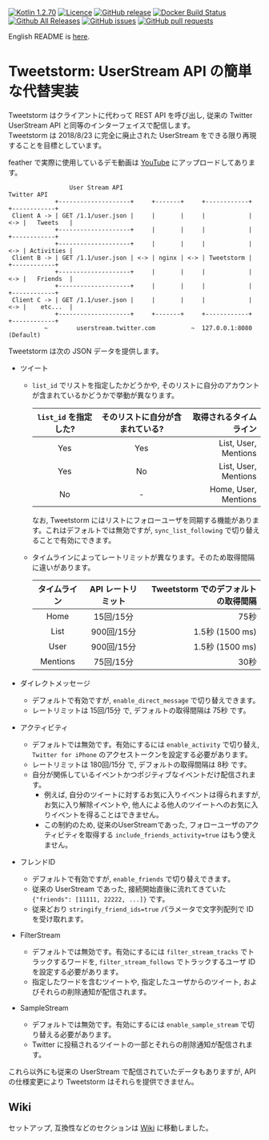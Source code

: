 [![Kotlin 1.2.70](https://img.shields.io/badge/Kotlin-1.3.0-blue.svg)](http://kotlinlang.org)
[![Licence](https://img.shields.io/github/license/SlashNephy/Tweetstorm.svg)](https://github.com/SlashNephy/Tweetstorm/blob/master/LICENSE)
[![GitHub release](https://img.shields.io/github/release/SlashNephy/Tweetstorm.svg)](https://github.com/SlashNephy/Tweetstorm/releases)
[![Docker Build Status](https://shields.beevelop.com/docker/pulls/slashnephy/tweetstorm.svg)](https://hub.docker.com/r/slashnephy/tweetstorm)
[![Github All Releases](https://img.shields.io/github/downloads/SlashNephy/TweetStorm/total.svg)](https://github.com/SlashNephy/Tweetstorm/releases)
[![GitHub issues](https://img.shields.io/github/issues/SlashNephy/Tweetstorm.svg)](https://github.com/SlashNephy/Tweetstorm/issues)
[![GitHub pull requests](https://img.shields.io/github/issues-pr/SlashNephy/Tweetstorm.svg)](https://github.com/SlashNephy/Tweetstorm/pulls)

English README is [here](https://github.com/SlashNephy/Tweetstorm/blob/master/README_EN.md).  

# Tweetstorm: UserStream API の簡単な代替実装  
Tweetstorm はクライアントに代わって REST API を呼び出し, 従来の Twitter UserStream API と同等のインターフェイスで配信します。  
Tweetstorm は 2018/8/23 に完全に廃止された UserStream をできる限り再現することを目標としています。

feather で実際に使用しているデモ動画は [YouTube](https://www.youtube.com/watch?v=N_Gf2JK3EeM) にアップロードしてあります。

```
                 User Stream API                                          Twitter API
             +--------------------+     +-------+     +------------+     +------------+
 Client A -> | GET /1.1/user.json |     |       |     |            | <-> |   Tweets   |
             +--------------------+     |       |     |            |     +------------+
             +--------------------+     |       |     |            | <-> | Activities |
 Client B -> | GET /1.1/user.json | <-> | nginx | <-> | Tweetstorm |     +------------+
             +--------------------+     |       |     |            | <-> |   Friends  |
             +--------------------+     |       |     |            |     +------------+
 Client C -> | GET /1.1/user.json |     |       |     |            | <-> |    etc...  |
             +--------------------+     +-------+     +------------+     +------------+
          ~        userstream.twitter.com          ~  127.0.0.1:8080 (Default)
```
 
Tweetstorm は次の JSON データを提供します。  
- ツイート  
  - `list_id` でリストを指定したかどうかや, そのリストに自分のアカウントが含まれているかどうかで挙動が異なります。  
  
    |`list_id` を指定した?|そのリストに自分が含まれている?|取得されるタイムライン|
    |:--:|:--:|--:|
    |Yes|Yes|List, User, Mentions|
    |Yes|No|List, User, Mentions|
    |No|-|Home, User, Mentions|
    
    なお, Tweetstorm にはリストにフォローユーザを同期する機能があります。これはデフォルトでは無効ですが, `sync_list_following` で切り替えることで有効にできます。
    
  - タイムラインによってレートリミットが異なります。そのため取得間隔に違いがあります。  
  
    |タイムライン|API レートリミット|Tweetstorm でのデフォルトの取得間隔|
    |:--:|:--:|--:|
    |Home|15回/15分|75秒|
    |List|900回/15分|1.5秒 (1500 ms)|
    |User|900回/15分|1.5秒 (1500 ms)|
    |Mentions|75回/15分|30秒| 

- ダイレクトメッセージ  
  - デフォルトで有効ですが, `enable_direct_message` で切り替えできます。
  - レートリミットは 15回/15分 で, デフォルトの取得間隔は 75秒 です。
- アクティビティ  
  - デフォルトでは無効です。有効にするには `enable_activity` で切り替え, `Twitter for iPhone` のアクセストークンを設定する必要があります。
  - レートリミットは 180回/15分 で, デフォルトの取得間隔は 8秒 です。
  - 自分が関係しているイベントかつポジティブなイベントだけ配信されます。
    - 例えば, 自分のツイートに対するお気に入りイベントは得られますが, お気に入り解除イベントや, 他人による他人のツイートへのお気に入りイベントを得ることはできません。
    - この制約のため, 従来のUserStreamであった, フォローユーザのアクティビティを取得する `include_friends_activity=true` はもう使えません。
- フレンドID  
  - デフォルトで有効ですが, `enable_friends` で切り替えできます。  
  - 従来の UserStream であった, 接続開始直後に流れてきていた `{"friends": [11111, 22222, ...]}` です。  
  - 従来どおり `stringify_friend_ids=true` パラメータで文字列配列で ID を受け取れます。  
- FilterStream  
  - デフォルトでは無効です。有効にするには `filter_stream_tracks` でトラックするワードを, `filter_stream_follows` でトラックするユーザ ID を設定する必要があります。  
  - 指定したワードを含むツイートや, 指定したユーザからのツイート, およびそれらの削除通知が配信されます。  
- SampleStream
  - デフォルトでは無効です。有効にするには `enable_sample_stream` で切り替える必要があります。
  - Twitter に投稿されるツイートの一部とそれらの削除通知が配信されます。

これら以外にも従来の UserStream で配信されていたデータもありますが, API の仕様変更により Tweetstorm はそれらを提供できません。

## Wiki
セットアップ, 互換性などのセクションは [Wiki](https://github.com/SlashNephy/Tweetstorm/wiki) に移動しました。  
